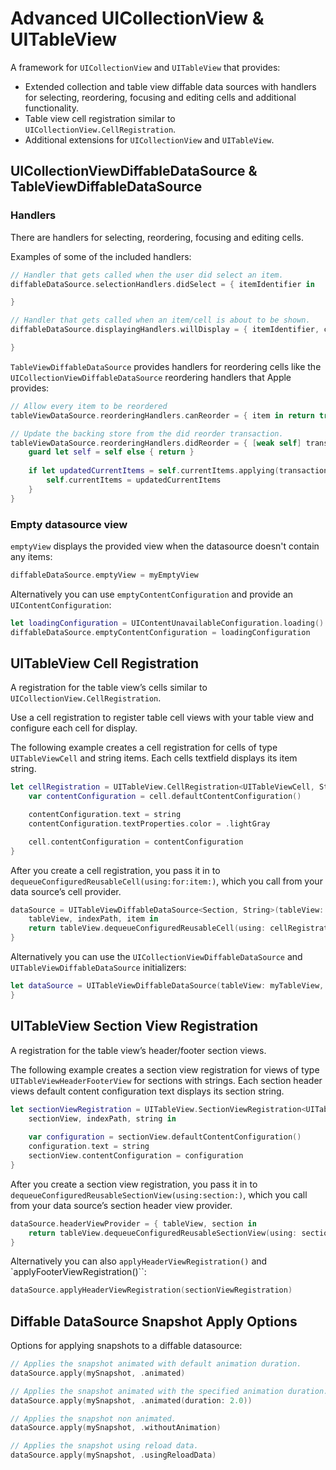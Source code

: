 # Advanced UICollectionView & UITableView

A framework for `UICollectionView` and `UITableView` that provides:

- Extended collection and table view diffable data sources with handlers for selecting, reordering, focusing and editing cells and additional functionality.
- Table view cell registration similar to `UICollectionView.CellRegistration`.
- Additional extensions for `UICollectionView` and `UITableView`.

## UICollectionViewDiffableDataSource & TableViewDiffableDataSource

### Handlers

There are handlers for selecting, reordering, focusing and editing cells.

Examples of some of the included handlers:

```swift
// Handler that gets called when the user did select an item.
diffableDataSource.selectionHandlers.didSelect = { itemIdentifier in

}

// Handler that gets called when an item/cell is about to be shown.
diffableDataSource.displayingHandlers.willDisplay = { itemIdentifier, cell in

}
```

`TableViewDiffableDataSource` provides handlers for reordering cells like the `UICollectionViewDiffableDataSource` reordering handlers that Apple provides:

```swift
// Allow every item to be reordered
tableViewDataSource.reorderingHandlers.canReorder = { item in return true }

// Update the backing store from the did reorder transaction.
tableViewDataSource.reorderingHandlers.didReorder = { [weak self] transaction, _ in
    guard let self = self else { return }
             
    if let updatedCurrentItems = self.currentItems.applying(transaction.difference) {
        self.currentItems = updatedCurrentItems
    }
}
```

### Empty datasource view

`emptyView` displays the provided view when the datasource doesn't contain any items:

```swift
diffableDataSource.emptyView = myEmptyView
```

Alternatively you can use `emptyContentConfiguration` and provide an `UIContentConfiguration`:

```swift
let loadingConfiguration = UIContentUnavailableConfiguration.loading()
diffableDataSource.emptyContentConfiguration = loadingConfiguration
```

## UITableView Cell Registration

A registration for the table view’s cells similar to `UICollectionView.CellRegistration`.

Use a cell registration to register table cell views with your table view and configure each cell for display.

The following example creates a cell registration for cells of type `UITableViewCell` and string items. Each cells textfield displays its item string.

```swift
let cellRegistration = UITableView.CellRegistration<UITableViewCell, String> { cell, indexPath, string in
    var contentConfiguration = cell.defaultContentConfiguration()

    contentConfiguration.text = string
    contentConfiguration.textProperties.color = .lightGray

    cell.contentConfiguration = contentConfiguration
}
```

After you create a cell registration, you pass it in to ``dequeueConfiguredReusableCell(using:for:item:)``, which you call from your data source’s cell provider.

```swift
dataSource = UITableViewDiffableDataSource<Section, String>(tableView: tableView) {
    tableView, indexPath, item in
    return tableView.dequeueConfiguredReusableCell(using: cellRegistration, for: indexPath, item: item)
}
```

Alternatively you can use the ``UICollectionViewDiffableDataSource`` and ``UITableViewDiffableDataSource`` initializers:

```swift
let dataSource = UITableViewDiffableDataSource(tableView: myTableView, cellRegistration: cellRegistration)
}
```

## UITableView Section View Registration

A registration for the table view’s header/footer section views.

The following example creates a section view registration for views of type `UITableViewHeaderFooterView` for sections with strings. Each section header views default content configuration text displays its section string.

```swift
let sectionViewRegistration = UITableView.SectionViewRegistration<UITableViewHeaderFooterView, String> {
    sectionView, indexPath, string in
     
    var configuration = sectionView.defaultContentConfiguration()
    configuration.text = string
    sectionView.contentConfiguration = configuration
}
```
     
After you create a section view registration, you pass it in to ``dequeueConfiguredReusableSectionView(using:section:)``, which you call from your data source’s section header view provider.

```swift
dataSource.headerViewProvider = { tableView, section in
    return tableView.dequeueConfiguredReusableSectionView(using: sectionViewRegistration, section: section)
}
```

Alternatively you can also ``applyHeaderViewRegistration()`` and `applyFooterViewRegistration()``:

```swift
dataSource.applyHeaderViewRegistration(sectionViewRegistration)
```

## Diffable DataSource Snapshot Apply Options

Options for applying snapshots to a diffable datasource:

```swift
// Applies the snapshot animated with default animation duration.
dataSource.apply(mySnapshot, .animated)

// Applies the snapshot animated with the specified animation duration.
dataSource.apply(mySnapshot, .animated(duration: 2.0))

// Applies the snapshot non animated.
dataSource.apply(mySnapshot, .withoutAnimation)

// Applies the snapshot using reload data.
dataSource.apply(mySnapshot, .usingReloadData)
```
